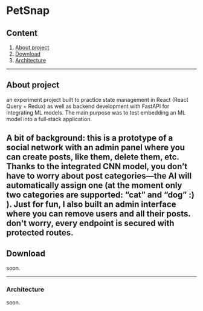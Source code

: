 # PetSnap


## Content

1. [About project](#-about-project)
2. [Download](#-download)
3. [Architecture](#-architecture)

---

## About project

an experiment project built to practice state management in React (React Query + Redux) as well as backend development with FastAPI for integrating ML models. The main purpose was to test embedding an ML model into a full‑stack application.

A bit of background: this is a prototype of a social network with an admin panel where you can create posts, like them, delete them, etc. Thanks to the integrated CNN model, you don’t have to worry about post categories—the AI will automatically assign one (at the moment only two categories are supported: “cat” and “dog” :) ). Just for fun, I also built an admin interface where you can remove users and all their posts. don't worry, every endpoint is secured with protected routes. 
---

## Download
soon.

---

### Architecture
soon.
